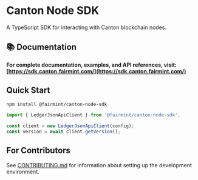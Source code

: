 # Canton Node SDK

A TypeScript SDK for interacting with Canton blockchain nodes.

## 📚 Documentation

**For complete documentation, examples, and API references, visit:**
**[https://sdk.canton.fairmint.com/](https://sdk.canton.fairmint.com/)**

## Quick Start

```bash
npm install @fairmint/canton-node-sdk
```

```typescript
import { LedgerJsonApiClient } from '@fairmint/canton-node-sdk';

const client = new LedgerJsonApiClient(config);
const version = await client.getVersion();
```

## For Contributors

See [CONTRIBUTING.md](./CONTRIBUTING.md) for information about setting up the development
environment.
